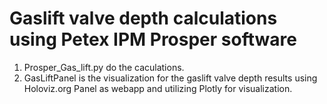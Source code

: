 # Gaslift valve depth calculations using Petex IPM Prosper software

  1. Prosper_Gas_lift.py do the caculations.
  2. GasLiftPanel is the visualization for the gaslift valve depth results using Holoviz.org Panel as webapp and utilizing Plotly for visualization. 
